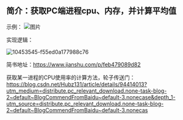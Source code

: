 
简介：获取PC端进程cpu、内存，并计算平均值
------------------------
示例：
![图片](https://user-images.githubusercontent.com/74752752/136493071-c76b102f-e5a8-40fc-adfa-76080312ca65.png)



实现逻辑：



![10453545-f55ed0a177988c76](https://user-images.githubusercontent.com/74752752/128282191-d8d5e930-6284-4ef9-818d-6ca0dea32dbe.png)



















简书地址：https://www.jianshu.com/p/feb479089d82


获取某一进程的CPU使用率的计算方法，轮子传送门：
https://blog.csdn.net/Hubz131/article/details/94414013?utm_medium=distribute.pc_relevant_download.none-task-blog-2~default~BlogCommendFromBaidu~default-3.nonecase&depth_1-utm_source=distribute.pc_relevant_download.none-task-blog-2~default~BlogCommendFromBaidu~default-3.nonecas

